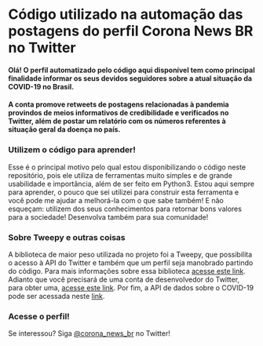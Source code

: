 # Código utilizado na automação das postagens do perfil Corona News BR no Twitter

#### Olá! O perfil automatizado pelo código aqui disponível tem como principal finalidade informar os seus devidos seguidores sobre a atual situação da COVID-19 no Brasil.
#### A conta promove retweets de postagens relacionadas à pandemia provindos de meios informativos de credibilidade e verificados no Twitter, além de postar um relatório com os números referentes à situação geral da doença no país.


### Utilizem o código para aprender!
Esse é o principal motivo pelo qual estou disponibilizando o código neste repositório, pois ele utiliza de ferramentas muito simples e de grande usabilidade e importância, além de ser feito em Python3.
Estou aqui sempre para aprender, o pouco que sei utilizei para construir esta ferramenta e você pode me ajudar a melhorá-la com o que sabe também!
E não esqueçam: utilizem dos seus conhecimentos para retornar bons valores para a sociedade! Desenvolva também para sua comunidade!

### Sobre Tweepy e outras coisas
A biblioteca de maior peso utilizada no projeto foi a Tweepy, que possibilita o acesso à API do Twitter e também que um perfil seja manobrado partindo do código.
Para mais informações sobre essa biblioteca [acesse este link](https://www.tweepy.org/). Adianto que você precisará de uma conta de desenvolvedor do Twitter, para obter uma, [acesse este link](https://developer.twitter.com/).
Por fim, a API de dados sobre o COVID-19 pode ser acessada neste [link](https://rapidapi.com/astsiatsko/api/coronavirus-monitor?endpoint=apiendpoint_745c45af-47e5-4b99-b962-9f77e164c054).
### Acesse o perfil!
Se interessou? Siga [@corona_news_br](https://twitter.com/corona_news_br) no Twitter!

